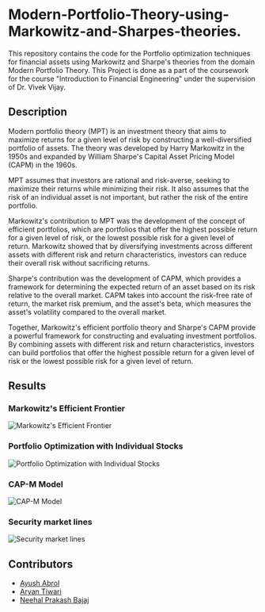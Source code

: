 # Modern-Portfolio-Theory-using-Markowitz-and-Sharpes-theories.

This repository contains the code for the Portfolio optimization techniques for financial assets using Markowitz and Sharpe's theories from the domain Modern Portfolio Theory. This Project is done as a part of the coursework for the course "Introduction to Financial Engineering" under the supervision of Dr. Vivek Vijay.

## Description

Modern portfolio theory (MPT) is an investment theory that aims to maximize returns for a given level of risk by constructing a well-diversified portfolio of assets. The theory was developed by Harry Markowitz in the 1950s and expanded by William Sharpe's Capital Asset Pricing Model (CAPM) in the 1960s.

MPT assumes that investors are rational and risk-averse, seeking to maximize their returns while minimizing their risk. It also assumes that the risk of an individual asset is not important, but rather the risk of the entire portfolio.

Markowitz's contribution to MPT was the development of the concept of efficient portfolios, which are portfolios that offer the highest possible return for a given level of risk, or the lowest possible risk for a given level of return. Markowitz showed that by diversifying investments across different assets with different risk and return characteristics, investors can reduce their overall risk without sacrificing returns.

Sharpe's contribution was the development of CAPM, which provides a framework for determining the expected return of an asset based on its risk relative to the overall market. CAPM takes into account the risk-free rate of return, the market risk premium, and the asset's beta, which measures the asset's volatility compared to the overall market.

Together, Markowitz's efficient portfolio theory and Sharpe's CAPM provide a powerful framework for constructing and evaluating investment portfolios. By combining assets with different risk and return characteristics, investors can build portfolios that offer the highest possible return for a given level of risk or the lowest possible risk for a given level of return.

## Results

### Markowitz's Efficient Frontier

![Markowitz's Efficient Frontier](https://github.com/ayushabrol13/Modern-Portfolio-Optimization-using-Markwitz-and-Sharpes-theories/blob/master/results/Markowitz'%20Efficient%20Frontier.png?raw=true)

### Portfolio Optimization with Individual Stocks

![Portfolio Optimization with Individual Stocks](https://github.com/ayushabrol13/Modern-Portfolio-Optimization-using-Markwitz-and-Sharpes-theories/blob/master/results/Portfolio%20Optimization%20with%20Individual%20Stocks.png?raw=true)

### CAP-M Model

![CAP-M Model](https://github.com/ayushabrol13/Modern-Portfolio-Optimization-using-Markwitz-and-Sharpes-theories/blob/master/results/CAP-M%20model.png?raw=true)

### Security market lines

![Security market lines](https://github.com/ayushabrol13/Modern-Portfolio-Optimization-using-Markwitz-and-Sharpes-theories/blob/master/results/Security%20market%20lines.png?raw=true)

## Contributors

- [Ayush Abrol](https://github.com/ayushabrol13)
- [Aryan Tiwari](https://github.com/AryanTiwarii) 
- [Neehal Prakash Bajaj](https://github.com/bajaj2)
